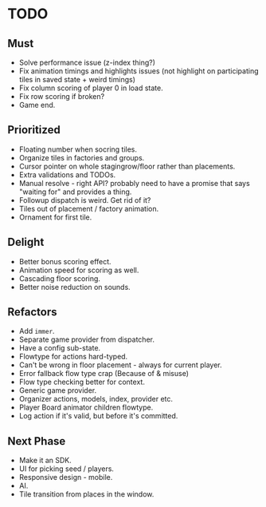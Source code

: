 # TODO

## Must

* Solve performance issue (z-index thing?)
* Fix animation timings and highlights issues (not highlight on participating tiles in saved state + weird timings)
* Fix column scoring of player 0 in load state.
* Fix row scoring if broken?
* Game end.

## Prioritized

* Floating number when socring tiles.
* Organize tiles in factories and groups.
* Cursor pointer on whole stagingrow/floor rather than placements.
* Extra validations and TODOs.
* Manual resolve - right API? probably need to have a promise that says "waiting for" and provides a thing.
* Followup dispatch is weird. Get rid of it?
* Tiles out of placement / factory animation.
* Ornament for first tile.

## Delight

* Better bonus scoring effect.
* Animation speed for scoring as well.
* Cascading floor scoring.
* Better noise reduction on sounds.

## Refactors

* Add `immer`.
* Separate game provider from dispatcher.
* Have a config sub-state.
* Flowtype for actions hard-typed.
* Can't be wrong in floor placement - always for current player.
* Error fallback flow type crap (Because of & misuse)
* Flow type checking better for context.
* Generic game provider.
* Organizer actions, models, index, provider etc.
* Player Board animator children flowtype.
* Log action if it's valid, but before it's committed.

## Next Phase

* Make it an SDK.
* UI for picking seed / players.
* Responsive design - mobile.
* AI.
* Tile transition from places in the window.
